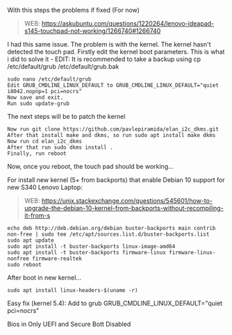 With this steps the problems if fixed (For now)

> WEB: https://askubuntu.com/questions/1220264/lenovo-ideapad-s145-touchpad-not-working/1266740#1266740



I had this same issue. The problem is with the kernel. The kernel hasn't detected the touch pad. Firstly edit the kernel boot parameters. This is what i did to solve it - EDIT: It is recommended to take a backup using cp /etc/default/grub /etc/default/grub.bak

    sudo nano /etc/default/grub
    Edit GRUB_CMDLINE_LINUX_DEFAULT to GRUB_CMDLINE_LINUX_DEFAULT="quiet i8042.nopnp=1 pci=nocrs" 
    Now save and exit.
    Run sudo update-grub

The next steps will be to patch the kernel

    Now run git clone https://github.com/pavlepiramida/elan_i2c_dkms.git
    After that install make and dkms, so run sudo apt install make dkms
    Now run cd elan_i2c_dkms
    After that run sudo dkms install .
    Finally, run reboot

Now, once you reboot, the touch pad should be working...

For install new kernel (5+ from backports) that enable Debian 10 support for new S340 Lenovo Laptop:
> WEB: https://unix.stackexchange.com/questions/545601/how-to-upgrade-the-debian-10-kernel-from-backports-without-recompiling-it-from-s

```
echo deb http://deb.debian.org/debian buster-backports main contrib non-free | sudo tee /etc/apt/sources.list.d/buster-backports.list
sudo apt update
sudo apt install -t buster-backports linux-image-amd64
sudo apt install -t buster-backports firmware-linux firmware-linux-nonfree firmware-realtek 
sudo reboot
```
After boot in new kernel...
```
sudo apt install linux-headers-$(uname -r)
```


Easy fix (kernel 5.4):
Add to grub
GRUB_CMDLINE_LINUX_DEFAULT="quiet pci=nocrs" 

Bios in Only UEFI and Secure Bott Disabled

